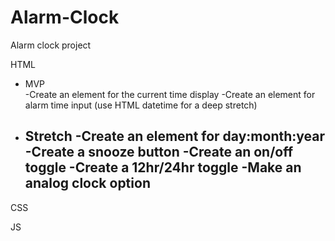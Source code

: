 # Alarm-Clock
Alarm clock project

HTML
* MVP    
    -Create an element for the current time display
    -Create an element for alarm time input (use HTML datetime for a deep stretch)
* Stretch
    -Create an element for day:month:year
    -Create a snooze button
    -Create an on/off toggle
    -Create a 12hr/24hr toggle
    -Make an analog clock option
    -

CSS


JS
